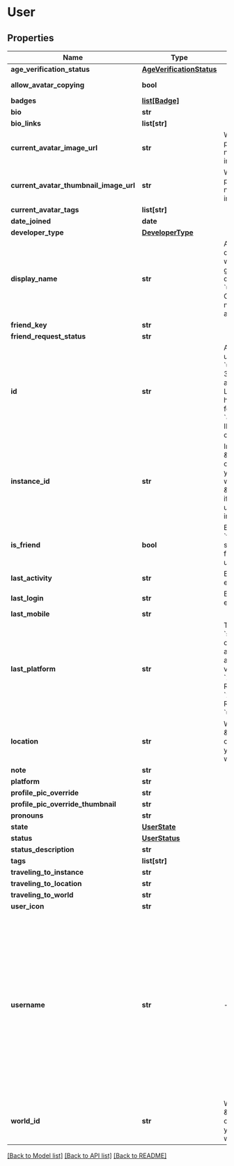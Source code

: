# User


## Properties
Name | Type | Description | Notes
------------ | ------------- | ------------- | -------------
**age_verification_status** | [**AgeVerificationStatus**](AgeVerificationStatus.md) |  | 
**allow_avatar_copying** | **bool** |  | [default to True]
**badges** | [**list[Badge]**](Badge.md) |   | [optional] 
**bio** | **str** |  | 
**bio_links** | **list[str]** |  | 
**current_avatar_image_url** | **str** | When profilePicOverride is not empty, use it instead. | 
**current_avatar_thumbnail_image_url** | **str** | When profilePicOverride is not empty, use it instead. | 
**current_avatar_tags** | **list[str]** |  | 
**date_joined** | **date** |  | 
**developer_type** | [**DeveloperType**](DeveloperType.md) |  | 
**display_name** | **str** | A users visual display name. This is what shows up in-game, and can different from their &#x60;username&#x60;. Changing display name is restricted to a cooldown period. | 
**friend_key** | **str** |  | 
**friend_request_status** | **str** |  | [optional] 
**id** | **str** | A users unique ID, usually in the form of &#x60;usr_c1644b5b-3ca4-45b4-97c6-a2a0de70d469&#x60;. Legacy players can have old IDs in the form of &#x60;8JoV9XEdpo&#x60;. The ID can never be changed. | 
**instance_id** | **str** | InstanceID can be \&quot;offline\&quot; on User profiles if you are not friends with that user and \&quot;private\&quot; if you are friends and user is in private instance. | [optional] 
**is_friend** | **bool** | Either their &#x60;friendKey&#x60;, or empty string if you are not friends. Unknown usage. | 
**last_activity** | **str** | Either a date-time or empty string. | 
**last_login** | **str** | Either a date-time or empty string. | 
**last_mobile** | **str** |  | [optional] 
**last_platform** | **str** | This can be &#x60;standalonewindows&#x60; or &#x60;android&#x60;, but can also pretty much be any random Unity verison such as &#x60;2019.2.4-801-Release&#x60; or &#x60;2019.2.2-772-Release&#x60; or even &#x60;unknownplatform&#x60;. | 
**location** | **str** | WorldID be \&quot;offline\&quot; on User profiles if you are not friends with that user. | [optional] 
**note** | **str** |  | [optional] 
**platform** | **str** |  | [optional] 
**profile_pic_override** | **str** |  | 
**profile_pic_override_thumbnail** | **str** |  | 
**pronouns** | **str** |  | 
**state** | [**UserState**](UserState.md) |  | 
**status** | [**UserStatus**](UserStatus.md) |  | 
**status_description** | **str** |  | 
**tags** | **list[str]** |   | 
**traveling_to_instance** | **str** |  | [optional] 
**traveling_to_location** | **str** |  | [optional] 
**traveling_to_world** | **str** |  | [optional] 
**user_icon** | **str** |  | 
**username** | **str** | -| A users unique name, used during login. This is different from &#x60;displayName&#x60; which is what shows up in-game. A users &#x60;username&#x60; can never be changed.&#39; **DEPRECATED:** VRChat API no longer return usernames of other users. [See issue by Tupper for more information](https://github.com/pypy-vrc/VRCX/issues/429). | [optional] 
**world_id** | **str** | WorldID be \&quot;offline\&quot; on User profiles if you are not friends with that user. | [optional] 

[[Back to Model list]](../README.md#documentation-for-models) [[Back to API list]](../README.md#documentation-for-api-endpoints) [[Back to README]](../README.md)


